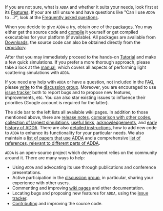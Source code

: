 If you are not sure, what is `ADDA` and whether it suits your needs, look first at its [Features](Features.md). If your are still unsure and have questions like "Can I use `ADDA` to ...?", look at the [Frequently asked questions](FAQ.md).

When you decide to give `ADDA` a try, obtain one of the [packages](PackageDescription.md). You may either get the source code and [compile](CompilingADDA.md) it yourself or get compiled executables for your platform (if available). All packages are available from [Downloads](Downloads.md), the source code can also be obtained directly from the [repository](http://code.google.com/p/a-dda/source/checkout).

After that you may immediately proceed to the hands-on [Tutorial](Tutorial.md) and make a few quick simulations. If you prefer a more thorough approach, please take a look at the [manual](http://a-dda.googlecode.com/svn/trunk/doc/manual.pdf), which covers all aspects of performing light scattering simulations with `ADDA`.

If you need any help with `ADDA` or have a question, not included in the [FAQ](FAQ.md), please [write](mailto:adda-discuss@googlegroups.com) to the [discussion group](http://groups.google.com/group/adda-discuss). Moreover, you are encouraged to use [issue tracker](http://code.google.com/p/a-dda/issues/list) both to report bugs and to propose new features, improvements, etc. You can also star existing issues to influence their priorities (Google account is required for the latter).

The side bar to the left lists all available wiki pages. In addition to those mentioned above, there are [release notes](ReleaseNotes.md), [comparison with other codes](ComparisonOtherCodes.md), [collection of largest simulations](LargestSimulations.md), [useful links](Links.md), [acknowledgements](Acknowledgements.md), and [early history of ADDA](EarlyHistory.md). There are also [detailed instructions](InstructionCommitters.md), how to add new code to `ADDA` to enhance its functionality for your particular needs. We also maintain a [list of papers that use ADDA](Publications.md) and a comprehensive [list of references, relevant to different parts of ADDA](References.md).

`ADDA` is an open-source project which development relies on the community around it. There are many ways to help:
  * Using `ADDA` and advocating its use through publications and conference presentations.
  * Active participation in the [discussion group](http://groups.google.com/group/adda-discuss), in particular, sharing your experience with other users.
  * Commenting and improving [wiki pages](http://code.google.com/p/a-dda/w/list) and other documentation.
  * Locating bugs and proposing new features for `ADDA`, using the [issue tracker](http://code.google.com/p/a-dda/issues/list).
  * [Contributing](InstructionCommitters.md) and improving the source code.